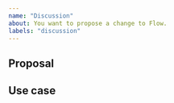 ```yaml
---
name: "Discussion"
about: You want to propose a change to Flow.
labels: "discussion"
---
```


<!--
Please fill out this entire template so that we can evaluate your proposal as quickly as possible.
-->

## Proposal

<!--
  Explain why you need this change and why this cannot be addressed with Flow's current set of features.
-->
## Use case
